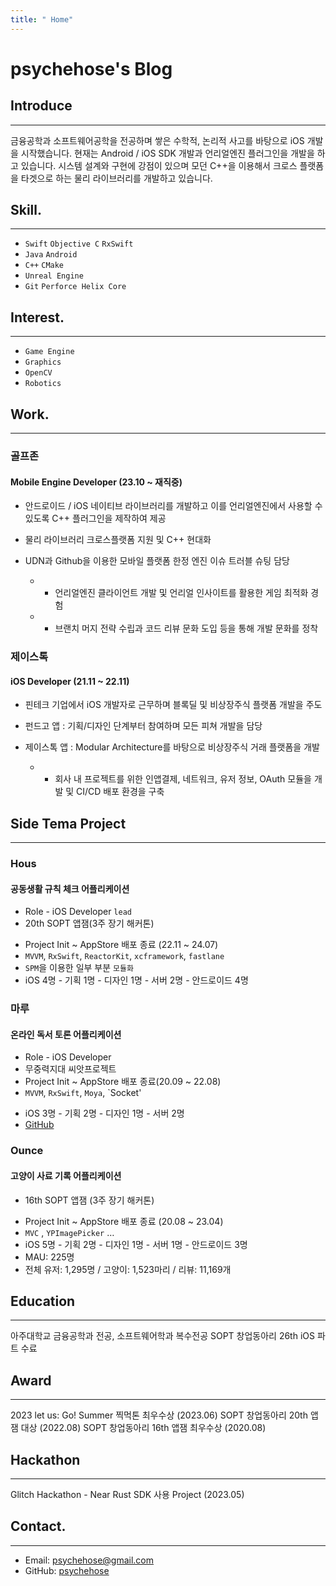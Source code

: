 ```yaml
---
title: " Home"
---
```


# psychehose's Blog

## Introduce
---
 금융공학과 소프트웨어공학을 전공하며 쌓은 수학적, 논리적 사고를 바탕으로 iOS 개발을 시작했습니다. 현재는 Android / iOS SDK 개발과 언리얼엔진 플러그인을 개발을 하고 있습니다.
시스템 설계와 구현에 강점이 있으며 모던 C++을 이용해서 크로스 플랫폼을 타겟으로 하는 물리 라이브러리를 개발하고 있습니다.

## Skill.
---
- `Swift` `Objective C` `RxSwift`
- `Java` `Android`
- `C++` `CMake`
- `Unreal Engine`
- `Git` `Perforce Helix Core`

## Interest.
---
* `Game Engine`
* `Graphics`
* `OpenCV`
* `Robotics`
  
## Work.
---
### 골프존
#### Mobile Engine Developer (23.10 ~ 재직중)

* 안드로이드 / iOS 네이티브 라이브러리를 개발하고 이를 언리얼엔진에서 사용할 수 있도록 C++ 플러그인을 제작하여 제공  
* 물리 라이브러리 크로스플랫폼 지원 및 C++ 현대화
* UDN과 Github을 이용한 모바일 플랫폼 한정 엔진 이슈 트러블 슈팅 담당
  
	+  + 언리얼엔진 클라이언트 개발 및 언리얼 인사이트를 활용한 게임 최적화 경험  
	+  + 브랜치 머지 전략 수립과 코드 리뷰 문화 도입 등을 통해 개발 문화를 정착



### 제이스톡
#### iOS Developer (21.11 ~ 22.11)

* 핀테크 기업에서 iOS 개발자로 근무하며 블록딜 및 비상장주식 플랫폼 개발을 주도  
* 펀드고 앱 : 기획/디자인 단계부터 참여하며 모든 피쳐 개발을 담당  
* 제이스톡 앱 : Modular Architecture를 바탕으로 비상장주식 거래 플랫폼을 개발  
  
	+ + 회사 내 프로젝트를 위한 인앱결제, 네트워크, 유저 정보, OAuth 모듈을 개발 및  CI/CD 배포 환경을 구축



## Side Tema Project
---
### Hous
#### 공동생활 규칙 체크 어플리케이션
* Role - iOS Developer `lead`
* 20th SOPT 앱잼(3주 장기 해커톤)
- Project Init ~ AppStore 배포 종료 (22.11 ~ 24.07)
- `MVVM`, `RxSwift`, `ReactorKit`, `xcframework`, `fastlane`
- `SPM`을 이용한 일부 부분 `모듈화`
- iOS 4명 - 기획 1명 - 디자인 1명 - 서버 2명 - 안드로이드 4명


### 마루
#### 온라인 독서 토론 어플리케이션
* Role - iOS Developer
* 무중력지대 씨앗프로젝트
* Project Init ~ AppStore 배포 종료(20.09 ~ 22.08)
* `MVVM`, `RxSwift`, `Moya`, `Socket'
- iOS 3명 - 기획 2명 - 디자인 1명 - 서버 2명
- [GitHub](https://github.com/bookmaru/MARU-iOS)

### Ounce
#### 고양이 사료 기록 어플리케이션
* 16th SOPT 앱잼 (3주 장기 해커톤)
- Project Init ~ AppStore 배포 종료 (20.08 ~ 23.04)
- `MVC` , `YPImagePicker` …
- iOS 5명 - 기획 2명 - 디자인 1명 - 서버 1명 - 안드로이드 3명
- MAU: 225명
- 전체 유저: 1,295명 / 고양이: 1,523마리 / 리뷰: 11,169개


## Education
---
아주대학교 금융공학과 전공, 소프트웨어학과 복수전공
SOPT 창업동아리 26th iOS 파트 수료


## Award
---
2023 let us: Go! Summer 찍먹톤 최우수상 (2023.06)
SOPT 창업동아리 20th 앱잼 대상 (2022.08)
SOPT 창업동아리 16th 앱잼 최우수상 (2020.08)

## Hackathon
---
Glitch Hackathon - Near Rust SDK 사용 Project (2023.05)

## Contact.
---
- Email: psychehose@gmail.com
- GitHub: [psychehose](https://github.com/psychehose)